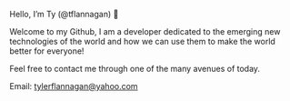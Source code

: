 Hello, I’m Ty (@tflannagan) 👋

Welcome to my Github, I am a developer dedicated to the emerging new technologies of the world
and how we can use them to make the world better for everyone!

Feel free to contact me through one of the many avenues of today.

Email: tylerflannagan@yahoo.com
